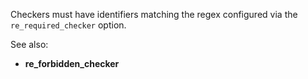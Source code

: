 Checkers must have identifiers matching the regex configured via the
`re_required_checker` option.

See also:

- **re_forbidden_checker**
